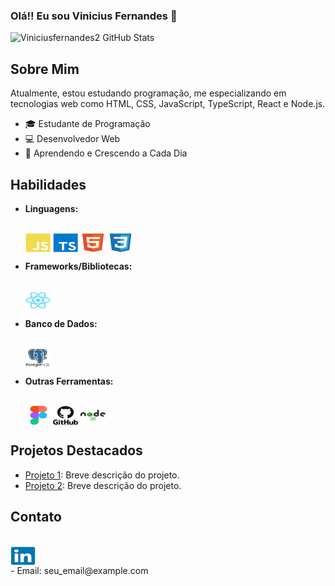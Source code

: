
 
### Olá!! Eu sou Vinicius Fernandes 👋

![Viniciusfernandes2 GitHub Stats](https://github-readme-stats.vercel.app/api?username=Viniciusfernandes2&show_icons=true&theme=gradient&bg_color=90,E6E6FA,8A2BE2,000080,120A8F,191970,00008B&title_color=4B0082&text_color=FFFFFF&icon_color=00FFFF&hide_border=true&rank_icon=github)
 

## Sobre Mim
Atualmente, estou estudando programação, me especializando em tecnologias web como HTML, CSS, JavaScript, TypeScript, React e Node.js.

- 🎓 Estudante de Programação
- 💻 Desenvolvedor Web
- 🚀 Aprendendo e Crescendo a Cada Dia

## Habilidades
- **Linguagens:**
  <div style="display: inline_block"><br>
  <a href="https://www.javascript.com/"> <img align="center" alt="Js" height="30" width="40" src="https://raw.githubusercontent.com/devicons/devicon/master/icons/javascript/javascript-plain.svg"></a>
  <a href="https://www.typescriptlang.org/"><img align="center" alt="Ts" height="30" width="40" src="https://raw.githubusercontent.com/devicons/devicon/master/icons/typescript/typescript-plain.svg"><a>
  <a href="https://html.com/"><img align="center" alt="HTML" height="30" width="40" src="https://raw.githubusercontent.com/devicons/devicon/master/icons/html5/html5-original.svg"></a>
  <a href="https://css3.com/"><img align="center" alt="CSS" height="30" width="40" src="https://raw.githubusercontent.com/devicons/devicon/master/icons/css3/css3-original.svg"></a>
  </div>

- **Frameworks/Bibliotecas:**
    <div style="display: inline_block"><br>
    <img align="center" alt="React" height="30" width="40" src="https://raw.githubusercontent.com/devicons/devicon/master/icons/react/react-original.svg">
     
    </div>
  
- **Banco de Dados:**
    <div style="display: inline_block"><br>
    <img align="center" alt="Posrgresqls" height="30" width="40" src="https://github.com/devicons/devicon/blob/master/icons/postgresql/postgresql-original-wordmark.svg">
     
    </div>
  
- **Outras Ferramentas:**
    <div style="display: inline_block"><br>
    <img align="center" alt="Figma" height="30" width="40" src="https://github.com/devicons/devicon/blob/master/icons/figma/figma-original.svg">
    <img align="center" alt="Git-hub" height="30" width="40" src="https://github.com/devicons/devicon/blob/master/icons/github/github-original-wordmark.svg">
    <img align="center" alt="NodeJS" height="30" width="40" src="https://github.com/devicons/devicon/blob/master/icons/nodejs/nodejs-original-wordmark.svg">
    </div>

## Projetos Destacados
- [Projeto 1](link_do_projeto_1): Breve descrição do projeto.
- [Projeto 2](link_do_projeto_2): Breve descrição do projeto.


## Contato
  <div style="display: inline_block"><br>
  <a href:"https://www.linkedin.com/in/vinicius-fernandes-6088a323b/"><img align="center" alt="Linkedin" height="30" width="40" src="https://github.com/devicons/devicon/blob/master/icons/linkedin/linkedin-original.svg"></a>
     
  </div>
- Email: seu_email@example.com
